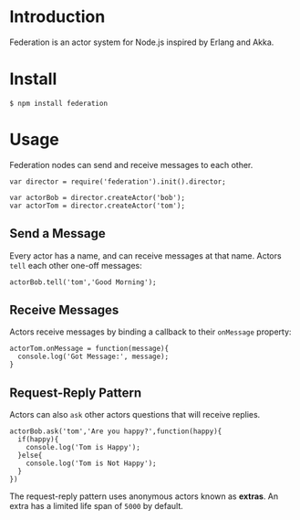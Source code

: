 # Introduction

Federation is an actor system for Node.js inspired by Erlang and Akka.

# Install

    $ npm install federation

# Usage

Federation nodes can send and receive messages to each other.

    var director = require('federation').init().director;
    
    var actorBob = director.createActor('bob');
    var actorTom = director.createActor('tom');

## Send a Message

Every actor has a name, and can receive messages at that name.
Actors `tell` each other one-off messages:

    actorBob.tell('tom','Good Morning');

## Receive Messages

Actors receive messages by binding a callback to their `onMessage` property:

    actorTom.onMessage = function(message){
      console.log('Got Message:', message);
    }

## Request-Reply Pattern

Actors can also `ask` other actors questions that will receive replies.

    actorBob.ask('tom','Are you happy?',function(happy){
      if(happy){
        console.log('Tom is Happy');
      }else{
        console.log('Tom is Not Happy');
      }
    })

The request-reply pattern uses anonymous actors known as **extras**.
An extra has a limited life span of `5000` by default.
